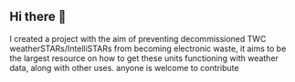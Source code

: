## Hi there 👋
I created a project with the aim of preventing decommissioned TWC weatherSTARs/IntelliSTARs from becoming electronic waste, 
it aims to be the largest resource on how to get these units functioning with weather data, along with other uses.
anyone is welcome to contribute
